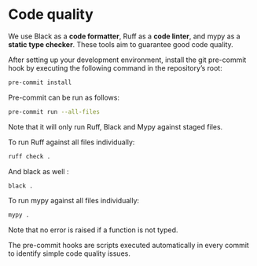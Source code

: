 
# Code quality




We use Black as a **code formatter**, Ruff as a **code linter**, and mypy as a **static type checker**. These tools aim to guarantee good code quality.

After setting up your development environment, install the git pre-commit hook by executing the following command in the repository’s root:

```bash
pre-commit install
```

Pre-commit can be run as follows:

```bash
pre-commit run --all-files
```

Note that it will only run Ruff, Black and Mypy against staged files.

To run Ruff against all files individually:

```bash
ruff check .
```

And black as well :

```bash
black .
```

To run mypy against all files individually:

```bash
mypy .
```

Note that no error is raised if a function is not typed.

The pre-commit hooks are scripts executed automatically in every commit to identify simple code quality issues.